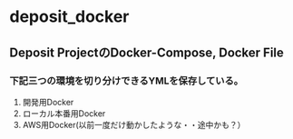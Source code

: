 # deposit_docker

## Deposit ProjectのDocker-Compose, Docker File

### 下記三つの環境を切り分けできるYMLを保存している。
1. 開発用Docker
2. ローカル本番用Docker
3. AWS用Docker(以前一度だけ動かしたような・・途中かも？）
